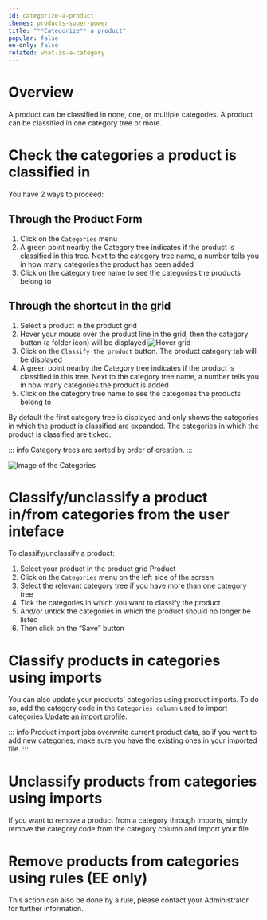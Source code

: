 ```yaml
---
id: categorize-a-product
themes: products-super-power
title: "**Categorize** a product"
popular: false
ee-only: false
related: what-is-a-category
---
```


# Overview

A product can be classified in none, one, or multiple categories. A product can be classified in one category tree or more.

# Check the categories a product is classified in

You have 2 ways to proceed:

## Through the Product Form

1.  Click on the `Categories` menu
1.  A green point nearby the Category tree indicates if the product is classified in this tree. Next to the category tree name, a number tells you in how many categories the product has been added
1.  Click on the category tree name to see the categories the products belong to

## Through the shortcut in the grid

1.  Select a product in the product grid
1.  Hover your mouse over the product line in the grid, then the category button (a folder icon) will be displayed
![Hover grid](../img/Products_GridHover.png)
1.  Click on the `Classify the product` button. The product category tab will be displayed
1.  A green point nearby the Category tree indicates if the product is classified in this tree. Next to the category tree name, a number tells you in how many categories the product is added
1.  Click on the category tree name to see the categories the products belong to

By default the first category tree is displayed and only shows the categories in which the product is classified are expanded. The categories in which the product is classified are ticked.

::: info
Category trees are sorted by order of creation.
:::

![Image of the Categories](../img/Products_PEF6_Category.png)

# Classify/unclassify a product in/from categories from the user inteface

To classify/unclassify a product:
1.  Select your product in the product grid Product
1.  Click on the `Categories` menu on the left side of the screen
1.  Select the relevant category tree if you have more than one category tree
1.  Tick the categories in which you want to classify the product
1.  And/or untick the categories in which the product should no longer be listed
1.  Then click on the “Save” button

# Classify products in categories using imports

You can also update your products' categories using product imports. To do so, add the category code in the `Categories column` used to import categories [Update an import profile](imports.html#update-an-import-profile).

::: info
Product import jobs overwrite current product data, so if you want to add new categories, make sure you have the existing ones in your imported file.
:::

# Unclassify products from categories using imports

If you want to remove a product from a category through imports, simply remove the category code from the category column and import your file.

# Remove products from categories using rules (EE only)

This action can also be done by a rule, please contact your Administrator for further information.

